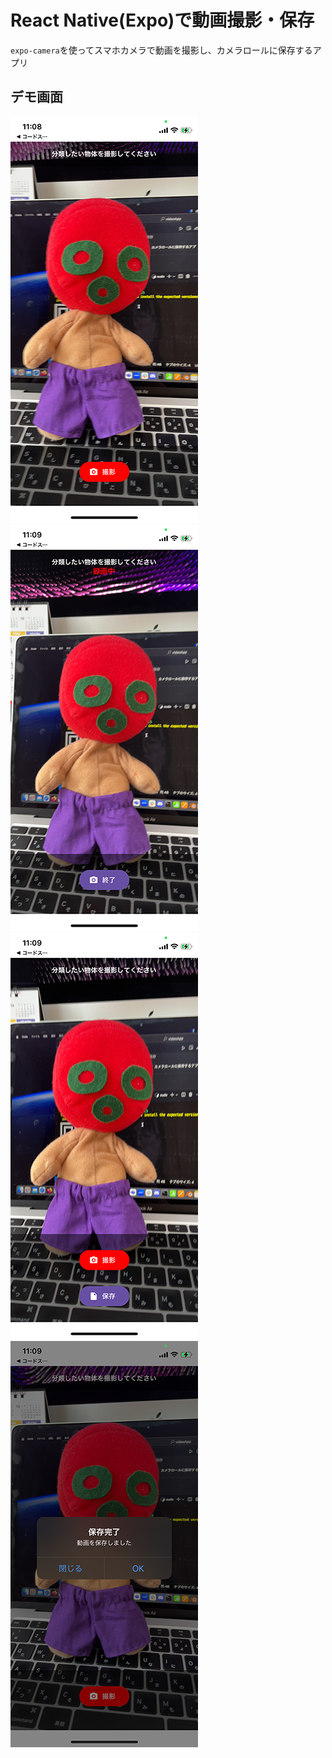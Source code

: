 # React Native(Expo)で動画撮影・保存
`expo-camera`を使ってスマホカメラで動画を撮影し、カメラロールに保存するアプリ

## デモ画面
![デモ画面](demo_img01.PNG)
![デモ画面](demo_img02.PNG)
![デモ画面](demo_img03.PNG)
![デモ画面](demo_img04.PNG)